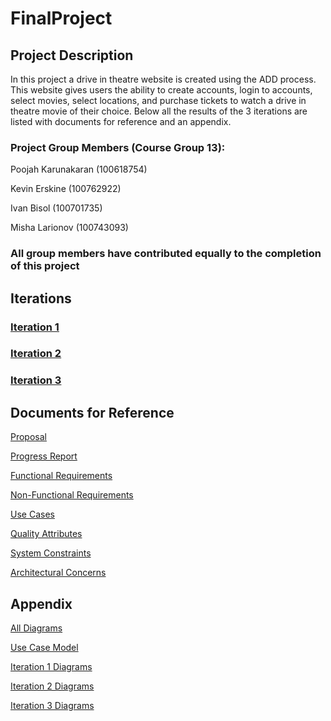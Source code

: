 # FinalProject

## Project Description

In this project a drive in theatre website is created using the ADD process. This website gives users the ability to create accounts, login to accounts, select movies, select locations, and purchase tickets to watch a drive in theatre movie of their choice. Below all the results of the 3 iterations are listed with documents for reference and an appendix.

### Project Group Members (Course Group 13): 

Poojah Karunakaran (100618754)

Kevin Erskine (100762922)

Ivan Bisol (100701735)

Misha Larionov (100743093)

### All group members have contributed equally to the completion of this project


## Iterations
### [Iteration 1](/Docs/Iteration%201.pdf)

### [Iteration 2](Docs/Iteration%202.pdf)

### [Iteration 3](/Docs/Iteration%203.pdf)

## Documents for Reference

[Proposal](/Docs/Software%20Design%20Proposal%20-%20Group%2013.pdf)

[Progress Report](/Docs/Progress%20Report.pdf)

[Functional Requirements](/Docs/Functional%20Requirements.pdf)

[Non-Functional Requirements](/Docs/Non-Functional%20Requirements.pdf)

[Use Cases](/Docs/Use%20Cases.pdf)

[Quality Attributes](/Docs/Quality%20Attributes.pdf)

[System Constraints](/Docs/System%20Constraints.pdf)

[Architectural Concerns](/Docs/Architectural%20Concerns.pdf)

## Appendix

[All Diagrams](Docs/All%20Diagrams.pdf)

[Use Case Model](/Docs/Use%20Case%20Model.pdf)

[Iteration 1 Diagrams](/Docs/Iteration%201%20Diagrams.pdf)

[Iteration 2 Diagrams](/Docs/Iteration%202%20Diagrams.pdf)

[Iteration 3 Diagrams](/Docs/Iteration%203%20Diagrams.pdf)



